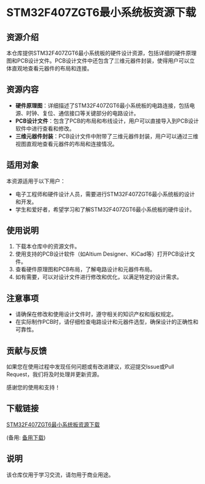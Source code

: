# STM32F407ZGT6最小系统板资源下载

## 资源介绍

本仓库提供STM32F407ZGT6最小系统板的硬件设计资源，包括详细的硬件原理图和PCB设计文件。PCB设计文件中还包含了三维元器件封装，使得用户可以立体直观地查看元器件的布局和连接。

## 资源内容

- **硬件原理图**：详细描述了STM32F407ZGT6最小系统板的电路连接，包括电源、时钟、复位、通信接口等关键部分的电路设计。
- **PCB设计文件**：包含了PCB的布局和布线设计，用户可以直接导入到PCB设计软件中进行查看和修改。
- **三维元器件封装**：PCB设计文件中附带了三维元器件封装，用户可以通过三维视图直观地查看元器件的布局和连接情况。

## 适用对象

本资源适用于以下用户：

- 电子工程师和硬件设计人员，需要进行STM32F407ZGT6最小系统板的设计和开发。
- 学生和爱好者，希望学习和了解STM32F407ZGT6最小系统板的硬件设计。

## 使用说明

1. 下载本仓库中的资源文件。
2. 使用支持的PCB设计软件（如Altium Designer、KiCad等）打开PCB设计文件。
3. 查看硬件原理图和PCB布局，了解电路设计和元器件布局。
4. 如有需要，可以对设计文件进行修改和优化，以满足特定的设计需求。

## 注意事项

- 请确保在修改和使用设计文件时，遵守相关的知识产权和版权规定。
- 在实际制作PCB时，请仔细检查电路设计和元器件选型，确保设计的正确性和可靠性。

## 贡献与反馈

如果您在使用过程中发现任何问题或有改进建议，欢迎提交Issue或Pull Request，我们将及时处理并更新资源。

感谢您的使用和支持！

## 下载链接
[STM32F407ZGT6最小系统板资源下载](https://pan.quark.cn/s/9d8805c354fe) 

(备用: [备用下载](https://pan.baidu.com/s/12fJUMqFf6CxEQXUMRV-PTw?pwd=1234))

## 说明

该仓库仅用于学习交流，请勿用于商业用途。
